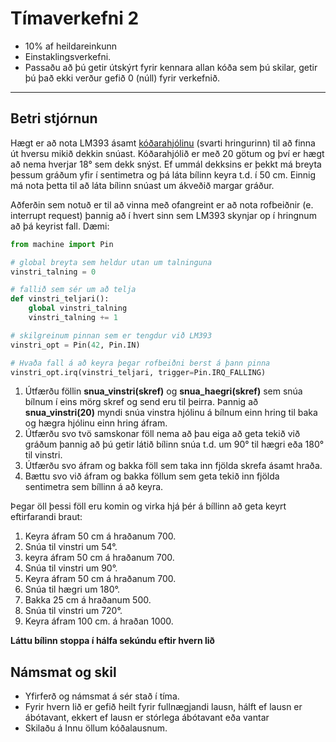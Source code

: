 # Tímaverkefni 2

- 10% af heildareinkunn
- Einstaklingsverkefni.
- Passaðu að þú getir útskýrt fyrir kennara allan kóða sem þú skilar, getir þú það ekki verður gefið 0 (núll) fyrir verkefnið.
  
---

## Betri stjórnun

Hægt er að nota LM393 ásamt [kóðarahjólinu](https://cdn10.bigcommerce.com/s-rs1s2e/products/1090/images/1921/encoder_wheel__77142.1421507745.500.659.jpg?c=2) (svarti hringurinn) til að finna út hversu mikið dekkin snúast. Kóðarahjólið er með 20 götum og því er hægt að nema hverjar 18° sem dekk snýst. Ef ummál dekksins er þekkt má breyta þessum gráðum yfir í sentimetra og þá láta bílinn keyra t.d. í 50 cm. Einnig má nota þetta til að láta bílinn snúast um ákveðið margar gráður. 

Aðferðin sem notuð er til að vinna með ofangreint er að nota rofbeiðnir (e. interrupt request) þannig að í hvert sinn sem LM393 skynjar op í hringnum að þá keyrist fall. Dæmi:

```python
from machine import Pin

# global breyta sem heldur utan um talninguna
vinstri_talning = 0

# fallið sem sér um að telja
def vinstri_teljari():
    global vinstri_talning
    vinstri_talning += 1

# skilgreinum pinnan sem er tengdur við LM393
vinstri_opt = Pin(42, Pin.IN)

# Hvaða fall á að keyra þegar rofbeiðni berst á þann pinna
vinstri_opt.irq(vinstri_teljari, trigger=Pin.IRQ_FALLING)
```

1. Útfærðu föllin **snua_vinstri(skref)** og **snua_haegri(skref)** sem snúa bílnum í eins mörg skref og send eru til þeirra. Þannig að **snua_vinstri(20)** myndi snúa vinstra hjólinu á bílnum einn hring til baka og hægra hjólinu einn hring áfram.
1. Útfærðu svo tvö samskonar föll nema að þau eiga að geta tekið við gráðum þannig að þú getir látið bílinn snúa t.d. um 90° til hægri eða 180° til vinstri.
1. Útfærðu svo áfram og bakka föll sem taka inn fjölda skrefa ásamt hraða.
1. Bættu svo við áfram og bakka föllum sem geta tekið inn fjölda sentimetra sem bíllinn á að keyra.

Þegar öll þessi föll eru komin og virka hjá þér á bíllinn að geta keyrt eftirfarandi braut:
1. Keyra áfram 50 cm á hraðanum 700.
1. Snúa til vinstri um 54°.
1. keyra áfram 50 cm á hraðanum 700.
1. Snúa til vinstri um 90°.
1. Keyra áfram 50 cm á hraðanum 700.
1. Snúa til hægri um 180°.
1. Bakka 25 cm á hraðanum 500.
1. Snúa til vinstri um 720°.
1. Keyra áfram 100 cm. á hraðan 1000.

**Láttu bílinn stoppa í hálfa sekúndu eftir hvern lið**

## Námsmat og skil

- Yfirferð og námsmat á sér stað í tíma.
- Fyrir hvern lið er gefið heilt fyrir fullnægjandi lausn, hálft ef lausn er ábótavant, ekkert ef lausn er stórlega ábótavant eða vantar
- Skilaðu á Innu öllum kóðalausnum.
